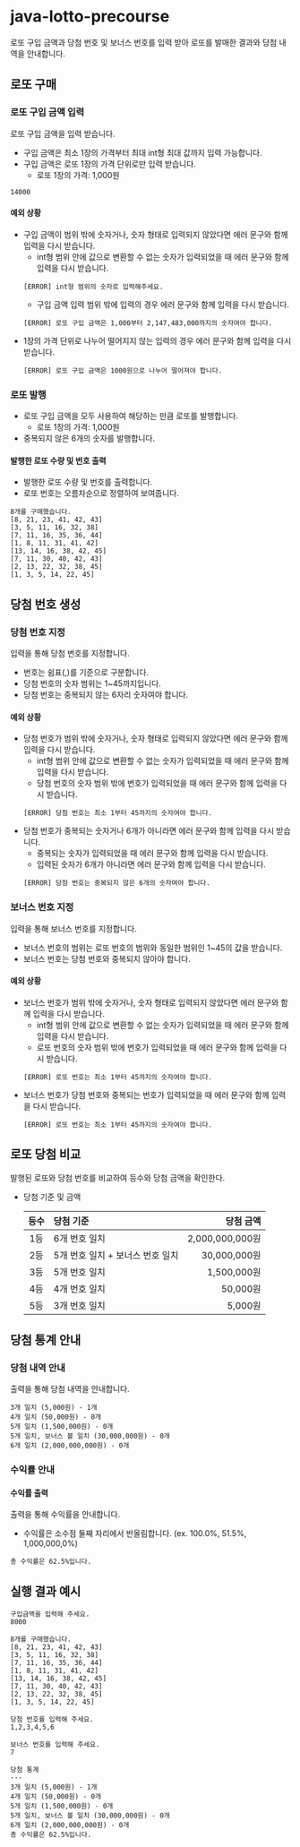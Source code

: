 # java-lotto-precourse
 
로또 구입 금액과 당첨 번호 및 보너스 번호를 입력 받아 로또를 발매한 결과와 당첨 내역을 안내합니다.

## 로또 구매

### 로또 구입 금액 입력
로또 구입 금액을 입력 받습니다.
- 구입 금액은 최소 1장의 가격부터 최대 int형 최대 값까지 입력 가능합니다.
- 구입 금액은 로또 1장의 가격 단위로만 입력 받습니다.
  - 로또 1장의 가격: 1,000원
```text
14000
```

#### 예외 상황
- 구입 금액이 범위 밖에 숫자거나, 숫자 형태로 입력되지 않았다면 에러 문구와 함께 입력을 다시 받습니다.
  - int형 범위 안에 값으로 변환할 수 없는 숫자가 입력되었을 때 에러 문구와 함께 입력을 다시 받습니다.
  ```text
  [ERROR] int형 범위의 숫자로 입력해주세요.
  ```
  - 구입 금액 입력 범위 밖에 입력의 경우 에러 문구와 함께 입력을 다시 받습니다.
  ```text
  [ERROR] 로또 구입 금액은 1,000부터 2,147,483,000까지의 숫자여야 합니다.
  ```
- 1장의 가격 단위로 나누어 떨어지지 않는 입력의 경우 에러 문구와 함께 입력을 다시 받습니다.
  ```text
  [ERROR] 로또 구입 금액은 1000원으로 나누어 떨어져야 합니다.
  ```

### 로또 발행
- 로또 구입 금액을 모두 사용하여 해당하는 만큼 로또를 발행합니다.
  - 로또 1장의 가격: 1,000원
- 중복되지 않은 6개의 숫자를 발행합니다.

#### 발행한 로또 수량 및 번호 출력
- 발행한 로또 수량 및 번호를 출력합니다.
- 로또 번호는 오름차순으로 정렬하여 보여줍니다.
```text
8개를 구매했습니다.
[8, 21, 23, 41, 42, 43] 
[3, 5, 11, 16, 32, 38] 
[7, 11, 16, 35, 36, 44] 
[1, 8, 11, 31, 41, 42] 
[13, 14, 16, 38, 42, 45] 
[7, 11, 30, 40, 42, 43] 
[2, 13, 22, 32, 38, 45] 
[1, 3, 5, 14, 22, 45]
```

## 당첨 번호 생성

### 당첨 번호 지정
입력을 통해 당첨 번호를 지정합니다.
- 번호는 쉼표(,)를 기준으로 구분합니다.
- 당첨 번호의 숫자 범위는 1~45까지입니다.
- 당첨 번호는 중복되지 않는 6자리 숫자여야 합니다.

#### 예외 상황
- 당첨 번호가 범위 밖에 숫자거나, 숫자 형태로 입력되지 않았다면 에러 문구와 함께 입력을 다시 받습니다.
  - int형 범위 안에 값으로 변환할 수 없는 숫자가 입력되었을 때 에러 문구와 함께 입력을 다시 받습니다.
  - 당첨 번호의 숫자 범위 밖에 번호가 입력되었을 때 에러 문구와 함께 입력을 다시 받습니다.
  ```text
  [ERROR] 당첨 번호는 최소 1부터 45까지의 숫자여야 합니다.
  ```
- 당첨 번호가 중복되는 숫자거나 6개가 아니라면 에러 문구와 함께 입력을 다시 받습니다.
  - 중복되는 숫자가 입력되었을 때 에러 문구와 함께 입력을 다시 받습니다.
  - 입력된 숫자가 6개가 아니라면 에러 문구와 함께 입력을 다시 받습니다.
  ```text
  [ERROR] 당첨 번호는 중복되지 않은 6개의 숫자여야 합니다.
  ```

### 보너스 번호 지정
입력을 통해 보너스 번호를 지정합니다.
- 보너스 번호의 범위는 로또 번호의 범위와 동일한 범위인 1~45의 값을 받습니다.
- 보너스 번호는 당첨 번호와 중복되지 않아야 합니다.

#### 예외 상황
- 보너스 번호가 범위 밖에 숫자거나, 숫자 형태로 입력되지 않았다면 에러 문구와 함께 입력을 다시 받습니다.
  - int형 범위 안에 값으로 변환할 수 없는 숫자가 입력되었을 때 에러 문구와 함께 입력을 다시 받습니다.
  - 로또 번호의 숫자 범위 밖에 번호가 입력되었을 때 에러 문구와 함께 입력을 다시 받습니다.
  ```text
  [ERROR] 로또 번호는 최소 1부터 45까지의 숫자여야 합니다.
  ```
- 보너스 번호가 당첨 번호와 중복되는 번호가 입력되었을 때 에러 문구와 함께 입력을 다시 받습니다.
  ```text
  [ERROR] 로또 번호는 최소 1부터 45까지의 숫자여야 합니다.
  ```

## 로또 당첨 비교
발행된 로또와 당첨 번호를 비교하여 등수와 당첨 금액을 확인한다.
- 당첨 기준 및 금액

  |  등수  | 당첨 기준                  |           당첨 금액 | 
  |:----:|:-------------------------|-----------------:|
  |  1등  | 6개 번호 일치               |  2,000,000,000원 |
  |  2등  | 5개 번호 일치 + 보너스 번호 일치 |     30,000,000원 |
  |  3등  | 5개 번호 일치               |      1,500,000원 |
  |  4등  | 4개 번호 일치               |         50,000원 |
  |  5등  | 3개 번호 일치               |          5,000원 |

## 당첨 통계 안내

### 당첨 내역 안내
출력을 통해 당첨 내역을 안내합니다.
```text
3개 일치 (5,000원) - 1개
4개 일치 (50,000원) - 0개
5개 일치 (1,500,000원) - 0개
5개 일치, 보너스 볼 일치 (30,000,000원) - 0개
6개 일치 (2,000,000,000원) - 0개
```

### 수익률 안내

#### 수익률 출력
출력을 통해 수익률을 안내합니다.
- 수익률은 소수점 둘째 자리에서 반올림합니다. (ex. 100.0%, 51.5%, 1,000,000,0%)
```text
총 수익률은 62.5%입니다.
```

## 실행 결과 예시
```text
구입금액을 입력해 주세요.
8000

8개를 구매했습니다.
[8, 21, 23, 41, 42, 43] 
[3, 5, 11, 16, 32, 38] 
[7, 11, 16, 35, 36, 44] 
[1, 8, 11, 31, 41, 42] 
[13, 14, 16, 38, 42, 45] 
[7, 11, 30, 40, 42, 43] 
[2, 13, 22, 32, 38, 45] 
[1, 3, 5, 14, 22, 45]

당첨 번호를 입력해 주세요.
1,2,3,4,5,6

보너스 번호를 입력해 주세요.
7

당첨 통계
---
3개 일치 (5,000원) - 1개
4개 일치 (50,000원) - 0개
5개 일치 (1,500,000원) - 0개
5개 일치, 보너스 볼 일치 (30,000,000원) - 0개
6개 일치 (2,000,000,000원) - 0개
총 수익률은 62.5%입니다.
```
